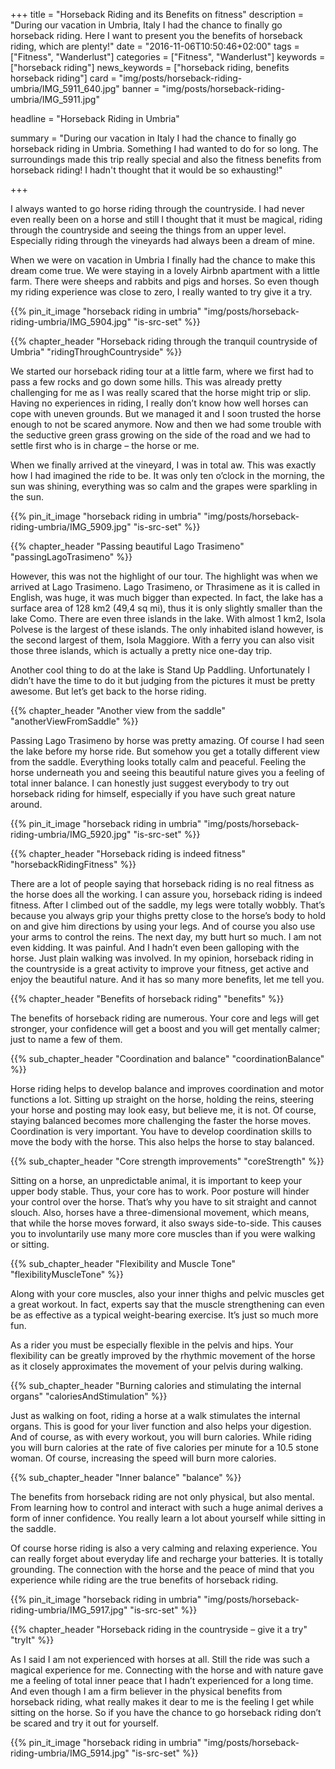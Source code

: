 +++
title = "Horseback Riding and its Benefits on fitness"
description = "During our vacation in Umbria, Italy I had the chance to finally go horseback riding. Here I want to present you the benefits of horseback riding, which are plenty!"
date = "2016-11-06T10:50:46+02:00"
tags = ["Fitness", "Wanderlust"]
categories = ["Fitness", "Wanderlust"]
keywords = ["horseback riding"]
news_keywords = ["horseback riding, benefits horseback riding"]
card = "img/posts/horseback-riding-umbria/IMG_5911_640.jpg"
banner = "img/posts/horseback-riding-umbria/IMG_5911.jpg"

headline = "Horseback Riding in Umbria"

summary = "During our vacation in Italy I had the chance to finally go horseback riding in Umbria. Something I had wanted to do for so long. The surroundings made this trip really special and also the fitness benefits from horseback riding! I hadn't thought that it would be so exhausting!"

+++

I always wanted to go horse riding through the countryside. I had never even really been on a horse and still I thought that it must be magical, riding through the countryside and seeing the things from an upper level. Especially riding through the vineyards had always been a dream of mine.

When we were on vacation in Umbria I finally had the chance to make this dream come true. We were staying in a lovely Airbnb apartment with a little farm. There were sheeps and rabbits and pigs and horses. So even though my riding experience was close to zero, I really wanted to try give it a try.

{{% pin_it_image "horseback riding in umbria" "img/posts/horseback-riding-umbria/IMG_5904.jpg" "is-src-set" %}}

{{% chapter_header "Horseback riding through the tranquil countryside of Umbria" "ridingThroughCountryside" %}}

We started our horseback riding tour at a little farm, where we first had to pass a few rocks and go down some hills. This was already pretty challenging for me as I was really scared that the horse might trip or slip. Having no experiences in riding, I really don’t know how well horses can cope with uneven grounds. But we managed it and I soon trusted the horse enough to not be scared anymore. Now and then we had some trouble with the seductive green grass growing on the side of the road and we had to settle first who is in charge – the horse or me.

When we finally arrived at the vineyard, I was in total aw. This was exactly how I had imagined the ride to be. It was only ten o’clock in the morning, the sun was shining, everything was so calm and the grapes were sparkling in the sun.

{{% pin_it_image "horseback riding in umbria" "img/posts/horseback-riding-umbria/IMG_5909.jpg" "is-src-set" %}}

{{% chapter_header "Passing beautiful Lago Trasimeno" "passingLagoTrasimeno" %}}

However, this was not the highlight of our tour. The highlight was when we arrived at Lago Trasimeno. Lago Trasimeno, or Thrasimene as it is called in English, was huge, it was much bigger than expected. In fact, the lake has a surface area of 128 km2 (49,4 sq mi), thus it is only slightly smaller than the lake Como. There are even three islands in the lake. With almost 1 km2, Isola Polvese is the largest of these islands. The only inhabited island however, is the second largest of them, Isola Maggiore. With a ferry you can also visit those three islands, which is actually a pretty nice one-day trip.


Another cool thing to do at the lake is Stand Up Paddling.  Unfortunately I didn’t have the time to do it but judging from the pictures it must be pretty awesome. But let’s get back to the horse riding.

{{% chapter_header "Another view from the saddle" "anotherViewFromSaddle" %}}

Passing Lago Trasimeno by horse was pretty amazing. Of course I had seen the lake before my horse ride. But somehow you get a totally different view from the saddle. Everything looks totally calm and peaceful. Feeling the horse underneath you and seeing this beautiful nature gives you a feeling of total inner balance. I can honestly just suggest everybody to try out horseback riding for himself, especially if you have such great nature around.

{{% pin_it_image "horseback riding in umbria" "img/posts/horseback-riding-umbria/IMG_5920.jpg" "is-src-set" %}}

{{% chapter_header "Horseback riding is indeed fitness" "horsebackRidingFitness" %}}

There are a lot of people saying that horseback riding is no real fitness as the horse does all the working. I can assure you, horseback riding is indeed fitness. After I climbed out of the saddle, my legs were totally wobbly. That’s because you always grip your thighs pretty close to the horse’s body to hold on and give him directions by using your legs. And of course you also use your arms to control the reins. The next day, my butt hurt so much. I am not even kidding. It was painful. And I hadn’t even been galloping with the horse. Just plain walking was involved. In my opinion, horseback riding in the countryside is a great activity to improve your fitness, get active and enjoy the beautiful nature.  And it has so many more benefits, let me tell you.

{{% chapter_header "Benefits of horseback riding" "benefits" %}}

The benefits of horseback riding are numerous. Your core and legs will get stronger, your confidence will get a boost and you will get mentally calmer; just to name a few of them.

{{% sub_chapter_header "Coordination and balance" "coordinationBalance" %}}

Horse riding helps to develop balance and improves coordination and motor functions a lot. Sitting up straight on the horse, holding the reins, steering your horse and posting may look easy, but believe me, it is not. Of course, staying balanced becomes more challenging the faster the horse moves. Coordination is very important. You have to develop coordination skills to move the body with the horse. This also helps the horse to stay balanced.

{{% sub_chapter_header "Core strength improvements" "coreStrength" %}}

Sitting on a horse, an unpredictable animal, it is important to keep your upper body stable. Thus, your core has to work. Poor posture will hinder your control over the horse. That’s why you have to sit straight and cannot slouch. Also, horses have a three-dimensional movement, which means, that while the horse moves forward, it also sways side-to-side. This causes you to involuntarily use many more core muscles than if you were walking or sitting.

{{% sub_chapter_header "Flexibility and Muscle Tone" "flexibilityMuscleTone" %}}

Along with your core muscles, also your inner thighs and pelvic muscles get a great workout. In fact, experts say that the muscle strengthening can even be as effective as a typical weight-bearing exercise. It’s just so much more fun.


As a rider you must be especially flexible in the pelvis and hips. Your flexibility can be greatly improved by the rhythmic movement of the horse as it closely approximates the movement of your pelvis during walking.

{{% sub_chapter_header "Burning calories and stimulating the internal organs" "caloriesAndStimulation" %}}

Just as walking on foot, riding a horse at a walk stimulates the internal organs. This is good for your liver function and also helps your digestion. And of course, as with every workout, you will burn calories. While riding you will burn calories at the rate of five calories per minute for a 10.5 stone woman. Of course, increasing the speed will burn more calories.

{{% sub_chapter_header "Inner balance" "balance" %}}

The benefits from horseback riding are not only physical, but also mental. From learning how to control and interact with such a huge animal derives a form of inner confidence. You really learn a lot about yourself while sitting in the saddle.


Of course horse riding is also a very calming and relaxing experience. You can really forget about everyday life and recharge your batteries. It is totally grounding. The connection with the horse and the peace of mind that you experience while riding are the true benefits of horseback riding.

{{% pin_it_image "horseback riding in umbria" "img/posts/horseback-riding-umbria/IMG_5917.jpg" "is-src-set" %}}

{{% chapter_header "Horseback riding in the countryside – give it a try" "tryIt" %}}

As I said I am not experienced with horses at all. Still the ride was such a magical experience for me. Connecting with the horse and with nature gave me a feeling of total inner peace that I hadn’t experienced for a long time. And even though I am a firm believer in the physical benefits from horseback riding, what really makes it dear to me is the feeling I get while sitting on the horse. So if you have the chance to go horseback riding don’t be scared and try it out for yourself.

{{% pin_it_image "horseback riding in umbria" "img/posts/horseback-riding-umbria/IMG_5914.jpg" "is-src-set" %}}










